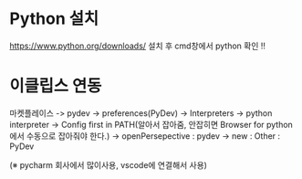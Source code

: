 # Python 설치

https://www.python.org/downloads/ 설치 후 cmd창에서 python 확인 !!



# 이클립스 연동 
마켓플레이스 -> pydev -> preferences(PyDev) -> Interpreters -> python interpreter -> Config first in PATH(알아서 잡아줌, 안잡히면 Browser for python에서 수동으로 잡아줘야 한다.) -> openPersepective : pydev -> new : Other : PyDev


(※ pycharm 회사에서 많이사용, vscode에 연결해서 사용)



